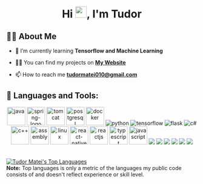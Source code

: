 <h1 align="center">Hi <img src="https://raw.githubusercontent.com/MartinHeinz/MartinHeinz/master/wave.gif" width="30px">, I'm Tudor</h1>

## 🙋‍♂️ About Me

- 🌱 I’m currently learning **Tensorflow and Machine Learning**

- 👨‍💻 You can find my projects on **[My Website](https://tudormatei.ro/)**

- 📫 How to reach me **tudormatei010@gmail.com**

## 🚀 Languages and Tools:

<div align="center">
  <a href="https://www.java.com" target="_blank" style="text-decoration: none; color: inherit;"> <img width="48" height="48" src="https://img.icons8.com/color/48/java-coffee-cup-logo--v1.png" alt="java"/> </a>
  <a href="https://spring.io/projects/spring-boot" target="_blank" style="text-decoration: none; color: inherit;"> <img width="48" height="48" src="https://img.icons8.com/color/48/spring-logo.png" alt="spring-logo"/> </a>
  <a href="https://tomcat.apache.org/" target="_blank" style="text-decoration: none; color: inherit;"> <img width="48" height="48" src="https://img.icons8.com/color/48/tomcat.png" alt="tomcat"/> </a>
  <a href="https://www.postgresql.org/" target="_blank" style="text-decoration: none; color: inherit;"> <img width="48" height="48" src="https://img.icons8.com/color/48/postgreesql.png" alt="postgresql"/> </a>
  <a href="https://www.docker.com/" target="_blank" style="text-decoration: none; color: inherit;"> <img width="48" height="48" src="https://img.icons8.com/fluency/48/docker.png" alt="docker"/> </a>
  <a href="https://www.python.org" target="_blank" style="text-decoration: none; color: inherit;"> <img src="https://img.icons8.com/color/48/000000/python.png" alt="python"/> </a>
  <a href="https://www.tensorflow.org/" target="_blank" style="text-decoration: none; color: inherit;"> <img src="https://img.icons8.com/color/48/000000/tensorflow.png" alt="tensorflow"/></a>
  <a href="https://flask.palletsprojects.com/en/2.0.x/" target="_blank" style="text-decoration: none; color: inherit;"> <img src="https://img.icons8.com/ios-filled/48/000000/flask.png" alt="flask"/></a>
  <a href="https://docs.microsoft.com/en-us/dotnet/csharp/" target="_blank" style="text-decoration: none; color: inherit;"> <img src="https://img.icons8.com/color/48/000000/c-sharp-logo.png" alt="c#"/></a>
  <a href="https://en.wikipedia.org/wiki/C%2B%2B" target="_blank" style="text-decoration: none; color: inherit;"> <img width="48" height="48" src="https://img.icons8.com/color/48/c-plus-plus-logo.png" alt="c++"/></a>
  <a href="https://en.wikipedia.org/wiki/Assembly_language" target="_blank" style="text-decoration: none; color: inherit;"> <img width="48" height="48" src="https://img.icons8.com/color/48/assembly.png" alt="assembly"/></a>
  <a href="https://www.linux.org/" target="_blank" style="text-decoration: none; color: inherit;"> <img width="48" height="48" src="https://img.icons8.com/color/48/linux--v1.png" alt="linux"/></a>
  <a href="https://reactnative.dev/" target="_blank" style="text-decoration: none; color: inherit;"> <img width="48" height="48" src="https://img.icons8.com/nolan/64/react-native.png" alt="react-native"/> </a>
  <a href="https://react.dev/" target="_blank" style="text-decoration: none; color: inherit;"> <img width="48" height="48" src="https://img.icons8.com/color/48/react-native.png" alt="reactjs"/></a>
  <a href="https://www.typescriptlang.org/" target="_blank" style="text-decoration: none; color: inherit;"> <img width="48" height="48" src="https://img.icons8.com/color/48/typescript.png" alt="typescript"/> </a>
  <a href="https://www.javascript.com/" target="_blank" style="text-decoration: none; color: inherit;"> <img width="48" height="48" src="https://img.icons8.com/color/48/javascript--v1.png" alt="javascript"/> </a>
  <a href="https://www.w3.org/html/" target="_blank" style="text-decoration: none; color: inherit;"> <img src="https://img.icons8.com/color/48/000000/html-5.png"/> </a> 
  <a href="https://www.w3schools.com/css/" target="_blank" style="text-decoration: none; color: inherit;"> <img src="https://img.icons8.com/color/48/000000/css3.png"/> </a>
  <a href="https://unity.com/" target="_blank" style="text-decoration: none; color: inherit;"> <img src="https://img.icons8.com/fluency/48/000000/unity.png"/></a>
  <a href="https://www.blender.org/" target="_blank" style="text-decoration: none; color: inherit;"> <img src="https://img.icons8.com/color/48/000000/blender-3d.png"/></a>
  <a href="https://www.office.com/" target="_blank" style="text-decoration: none; color: inherit;"> <img src="https://img.icons8.com/color/48/000000/microsoft-office-2019.png"/></a>
  <a href="https://git-scm.com/" target="_blank" style="text-decoration: none; color: inherit;"> <img src="https://img.icons8.com/color/48/000000/git.png"/></a>
</div>
<br/>



  <br/>
  <a href="https://github.com/tudormatei?tab=repositories"><img alt="Tudor Matei's Top Languages" src="https://github-readme-stats.vercel.app/api/top-langs/?username=tudormatei&langs_count=8&count_private=true&layout=compact&theme=react&hide_border=true&bg_color=0D1117" /></a>
  <br/>
  <b>Note:</b> Top languages is only a metric of the languages my public code consists of and doesn't reflect experience or skill level.


<br/>
<br/>
